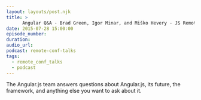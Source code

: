 ```yaml
---
layout: layouts/post.njk
title: >
      Angular Q&A - Brad Green, Igor Minar, and Miško Hevery - JS Remote Conf 2015
date: 2015-07-28 15:00:00
episode_number: 
duration: 
audio_url: 
podcast: remote-conf-talks
tags: 
  - remote_conf_talks
  - podcast
---
```


The Angular.js team answers questions about Angular.js, its future, the framework, and anything else you want to ask about it. &nbsp;


